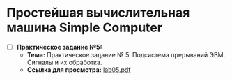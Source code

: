 # Простейшая вычислительная машина Simple Computer
- [ ] **Практическое задание №5:**
    - **Тема:** Практическое задание № 5. Подсистема прерываний ЭВМ. Сигналы и их обработка.
    - **Ссылка для просмотра:** [lab05.pdf](https://eios.sibsutis.ru/pluginfile.php/247897/mod_assign/introattachment/0/lab05.pdf)
